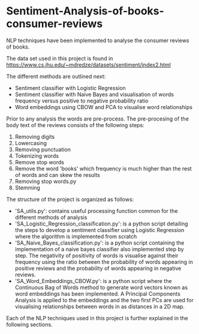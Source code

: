 # Sentiment-Analysis-of-books-consumer-reviews

NLP techniques have been implemented to analyse the consumer reviews of books.

The data set used in this project is found in https://www.cs.jhu.edu/~mdredze/datasets/sentiment/index2.html

The different methods are outlined next:
* Sentiment classifier with Logistic Regression
* Sentiment classifier with Naive Bayes and visualisation of words frequency versus positive to negative probability ratio
* Word embeddings using CBOW and PCA to visualise word relationships

Prior to any analysis the words are pre-process. The pre-procesing of the body text of the reviews consists of the following steps:
1. Removing digits
2. Lowercasing
3. Removing punctuation
4. Tokenizing words
5. Remove stop words
6. Remove the word 'books' which frequency is much higher than the rest of words and can skew the results
7. Removing stop words.py
8. Stemming

The structure of the project is organized as follows:
* 'SA_utils.py': contains useful processing function common for the different methods of analysis
* 'SA_Logistic_Regression_classification.py': is a python script detailing the steps to develop a sentiment classifier using Logistic Regression where the algorithm is implemented from scratch
* 'SA_Naive_Bayes_classification.py': is a python script containing the implementation of a naive bayes classifier also implemented step by step. The negativity of positivity of words is visualise against their frequency using the ratio between the probability of words appearing in positive reviews and the probability of words appearing in negative reviews.
* 'SA_Word_Embeddings_CBOW.py': is a python script where the Continuous Bag of Words method to generate word vectors known as word embeddings has been implemented. A Principal Components Analysis is applied to the embeddings and the two first PCs are used for visualising relationships between words in as distances in a 2D map.

Each of the NLP techniques used in this project is further explained in the following sections.

